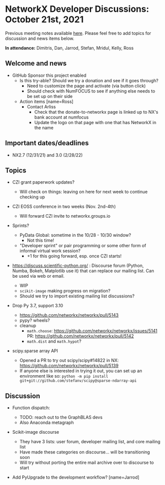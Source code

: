 # NetworkX Developer Discussions: October 21st, 2021
Previous meeting notes available [here](https://github.com/networkx/archive/tree/master/meetings). Please feel free to add topics for discussion and news items below.

**In attendance:** Dimitris, Dan, Jarrod, Stefan, Mridul, Kelly, Ross

## Welcome and news

- GitHub Sponsor this project enabled
  * Is this try-able? Should we try a donation and see if it goes through?
    - Need to customize the page and activate (via button click)
    - Should check with NumFOCUS to see if anything else needs to be set up on their side
  * Action items [name=Ross]
    - Contact Arliss
      * Check that the donate-to-networkx page is linked up to NX's bank account at numfocus
      * Update the logo on that page with one that has NetworkX in the name

## Important dates/deadlines

- NX2.7 (12/31/21) and 3.0 (2/28/22)

## Topics

- CZI grant paperwork updates?
  * Will check on things: leaving on here for next week to continue checking up

- CZI EOSS conference in two weeks (Nov. 2nd-4th)
  * Will forward CZI invite to networkx.groups.io

- Sprints?
  * PyData Global: sometime in the 10/28 - 10/30 window?
    - Not this time!
  * "Developer sprint" or pair programming or some other form of informal virtual work session?
    - +1 for this going forward, esp. once CZI starts!

- https://discuss.scientific-python.org/ : Discourse forum (Python, Numba, Bokeh, Matplotlib use it) that can replace our mailing list.  Can be used via web or email.
  * WIP
  * `scikit-image` making progress on migration?
  * Should we try to import existing mailing list discussions?

- Drop Py 3.7, support 3.10
    - https://github.com/networkx/networkx/pull/5143
    - pypy?  wheels?
    - cleanup
      * `math.choose`: https://github.com/networkx/networkx/issues/5141 PR: https://github.com/networkx/networkx/pull/5142
      * `math.dist` and `math.hypot`?

- scipy.sparse array API
  * Opened a PR to try out scipy/scipy#14822 in NX: https://github.com/networkx/networkx/pull/5139
  * If anyone else is interested in trying it out, you can set up an environment like so: `python -m pip install git+git://github.com/stefanv/scipy@sparse-ndarray-api`

## Discussion

- Function dispatch:
  * TODO: reach out to the GraphBLAS devs
  * Also Anaconda metagraph

- Scikit-image discourse
  * They have 3 lists: user forum, developer mailing list, and core mailing list
  * Have made these categories on discourse... will be transitioning soon
  * Will try without porting the entire mail archive over to discourse to start

- Add PyUpgrade to the development workflow? [name=Jarrod]